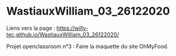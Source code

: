 # WastiauxWilliam_03_26122020
Liens vers la page :
https://willy-tec.github.io/WastiauxWilliam_03_26122020/


Projet openclassroom n°3 :
Faire la maquette du site OhMyFood.
